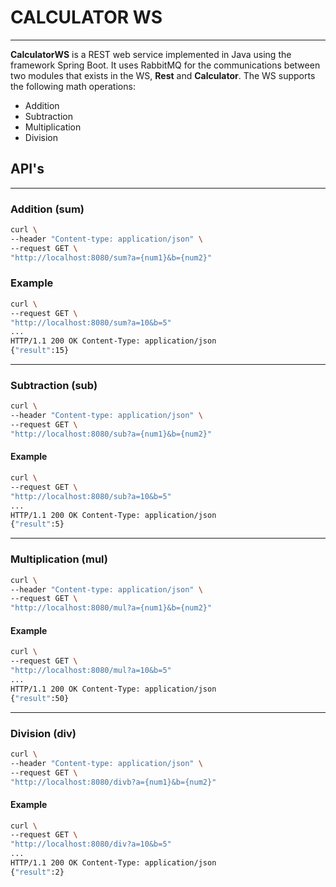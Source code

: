 # CALCULATOR WS
---
**CalculatorWS** is a REST web service implemented in Java using the framework Spring Boot. 
It uses RabbitMQ for the communications between two modules that exists in the WS, **Rest** and **Calculator**. The WS supports the following math operations:  
- Addition
- Subtraction
- Multiplication
- Division

## API's
---

### Addition (sum)
```sh
curl \
--header "Content-type: application/json" \
--request GET \
"http://localhost:8080/sum?a={num1}&b={num2}"
```
### Example
```sh
curl \
--request GET \
"http://localhost:8080/sum?a=10&b=5"
...
HTTP/1.1 200 OK Content-Type: application/json
{"result":15}
```
---

### Subtraction (sub)
```sh
curl \
--header "Content-type: application/json" \
--request GET \
"http://localhost:8080/sub?a={num1}&b={num2}"
```
#### Example
```sh
curl \
--request GET \
"http://localhost:8080/sub?a=10&b=5"
...
HTTP/1.1 200 OK Content-Type: application/json
{"result":5}
```
---

### Multiplication (mul)
```sh
curl \
--header "Content-type: application/json" \
--request GET \
"http://localhost:8080/mul?a={num1}&b={num2}"
```
#### Example
```sh
curl \
--request GET \
"http://localhost:8080/mul?a=10&b=5"
...
HTTP/1.1 200 OK Content-Type: application/json
{"result":50}
```
---

### Division (div)
```sh
curl \
--header "Content-type: application/json" \
--request GET \
"http://localhost:8080/divb?a={num1}&b={num2}"
```
#### Example
```sh
curl \
--request GET \
"http://localhost:8080/div?a=10&b=5"
...
HTTP/1.1 200 OK Content-Type: application/json
{"result":2}
```